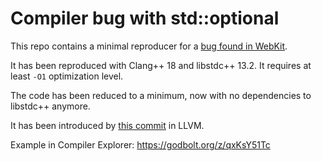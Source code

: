 # Compiler bug with std::optional

This repo contains a minimal reproducer for a [bug found in WebKit](https://bugs.webkit.org/show_bug.cgi?id=276224).

It has been reproduced with Clang++ 18 and libstdc++ 13.2. It requires at least `-O1` optimization level.

The code has been reduced to a minimum, now with no dependencies to libstdc++ anymore.

It has been introduced by [this commit](https://github.com/llvm/llvm-project/commit/060de415af335fdd82910f409e2be3b8457eaa43) in LLVM.

Example in Compiler Explorer: https://godbolt.org/z/qxKsY51Tc


